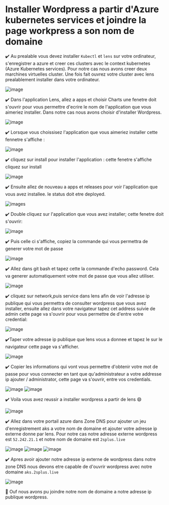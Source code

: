 # Installer Wordpress a partir d'Azure kubernetes services et joindre la page workpress a son nom de domaine

:heavy_check_mark: Au prealable vous devez installer `Kubectl` et `lens` sur votre ordinateur,  s'enregistrer a azure et creer ces clusters avec le context kubernetes  (Azure Kubernetes services). Pour notre cas nous avons creer deux marchines virtuelles  cluster. Une fois fait ouvrez votre cluster avec lens prealablement installer dans votre ordinateur.

![image](images/cluster.JPG)

:heavy_check_mark: Dans l'application Lens, allez a apps et choisir Charts une fenetre doit s'ouvrir pour vous permettre d'ecrire le nom de l'application que vous aimeriez installer. Dans notre cas nous avons choisir d'installer Wordpress.

![image](images/2.JPG)

:heavy_check_mark: Lorsque vous choissisez l'application que vous aimeriez installer cette fennetre s'affiche :

![image](images/3.JPG)

:heavy_check_mark: cliquez sur install pour installer l'application :
cette fenetre s'affiche cliquez sur install

![image](images/4.JPG)


:heavy_check_mark: Ensuite allez de nouveau a apps et releases pour voir l'application que vous avez installee. le status doit etre deployed.

![images](images/13.JPG)

:heavy_check_mark: Double cliquez sur l'application que vous avez installer; cette fenetre doit s'ouvrir:

![image](images/14.JPG)


:heavy_check_mark: Puis celle ci s'affiche, copiez la commande qui vous permettra de generer votre mot de passe

![image](images/5.JPG)

:heavy_check_mark: Allez dans git bash et tapez cette la commande d'echo password. Cela va generer automatiquement votre mot de passe que vous allez utiliser.

![image](images/6.JPG)


:heavy_check_mark: cliquez sur network,puis service dans lens afin de voir l'adresse ip publique qui vous permettra de consulter wordpress que vous avez installer, ensuite allez dans votre navigateur tapez cet address suivie de admin cette page va s'ouvrir pour vous permettre de d'entre votre credential:

![image](images/12.JPG)

:heavy_check_mark:Taper votre adresse ip publique que lens vous a donnee et tapez le sur le navigateur cette page va s'afficher.

![image](images/8.JPG)

:heavy_check_mark: Copier les informations qui vont vous permettre d'obtenir votre mot de passe pour vous connecter en tant que qu'administrateur a votre addresse ip ajouter / administrator, cette page va s'ouvrir, entre vos credentials.

![image](images/9.JPG)
![image](images/10.JPG)


:heavy_check_mark: Voila vous avez reussir a installer wordpress a partir de lens :smile:

![image](images/11.JPG)

✔️ Allez dans votre portail azure dans Zone DNS pour ajouter un jeu d'enregistrement aks a votre nom de domaine et ajouter votre adresse ip externe donne par lens. Pour notre cas notre adresse externe wordpress est `52.242.21.1` et notre nom de domaine est `2splus.live`

![image](images/aks.JPG)
![image](images/aks3.JPG)
![image](images/aks4.JPG)


✔️ Apres avoir ajouter notre adresse ip externe de wordpress dans notre zone DNS nous devons etre capable de d'ouvrir wordpress avec notre domaine `aks.2splus.live`

![image](images/aks1.JPG)

👣 Ouf nous avons pu joindre notre nom de domaine a notre adresse ip publique wordpress.





